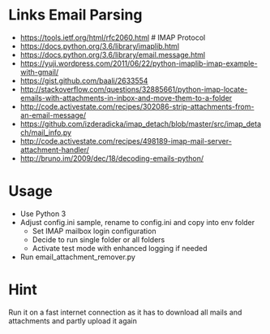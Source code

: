# Links Email Parsing

- https://tools.ietf.org/html/rfc2060.html # IMAP Protocol
- https://docs.python.org/3.6/library/imaplib.html
- https://docs.python.org/3.6/library/email.message.html
- https://yuji.wordpress.com/2011/06/22/python-imaplib-imap-example-with-gmail/
- https://gist.github.com/baali/2633554
- http://stackoverflow.com/questions/32885661/python-imap-locate-emails-with-attachments-in-inbox-and-move-them-to-a-folder
- http://code.activestate.com/recipes/302086-strip-attachments-from-an-email-message/
- https://github.com/izderadicka/imap_detach/blob/master/src/imap_detach/mail_info.py
- http://code.activestate.com/recipes/498189-imap-mail-server-attachment-handler/
- http://bruno.im/2009/dec/18/decoding-emails-python/

# Usage

- Use Python 3
- Adjust config.ini sample, rename to config.ini and copy into env folder
	- Set IMAP mailbox login configuration
	- Decide to run single folder or all folders
	- Activate test mode with enhanced logging if needed
- Run email_attachment_remover.py

# Hint

Run it on a fast internet connection as it has to download all mails and attachments and partly upload it again
